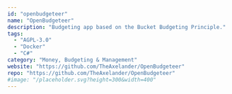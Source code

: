 ```yaml
---
id: "openbudgeteer"
name: "OpenBudgeteer"
description: "Budgeting app based on the Bucket Budgeting Principle."
tags:
  - "AGPL-3.0"
  - "Docker"
  - "C#"
category: "Money, Budgeting & Management"
website: "https://github.com/TheAxelander/OpenBudgeteer"
repo: "https://github.com/TheAxelander/OpenBudgeteer"
#image: "/placeholder.svg?height=300&width=400"
---
```


